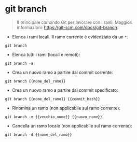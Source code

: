 # git branch

> Il principale comando Git per lavorare con i rami.
> Maggiori informazioni: <https://git-scm.com/docs/git-branch>.

- Elenca i rami locali. Il ramo corrente è evidenziato da un `*`:

`git branch`

- Elenca tutti i rami (locali e remoti):

`git branch -a`

- Crea un nuovo ramo a partire dal commit corrente:

`git branch {{nome_del_ramo}}`

- Crea un nuovo ramo a partire dal commit specificato:

`git branch {{nome_del_ramo}} {{commit_hash}}`

- Rinomina un ramo (non applicabile sul ramo corrente):

`git branch -m {{vecchio_nome}} {{nuovo_nome}}`

- Cancella un ramo locale (non applicabile sul ramo corrente):

`git branch -d {{nome_del_ramo}}`
